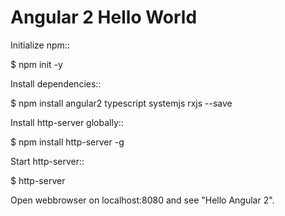 Angular 2 Hello World
=====================

Initialize npm::

$ npm init -y

Install dependencies::

$ npm install angular2 typescript systemjs rxjs --save

Install http-server globally::

$ npm install http-server -g

Start http-server::

  $ http-server

Open webbrowser on localhost:8080 and see "Hello Angular 2".
